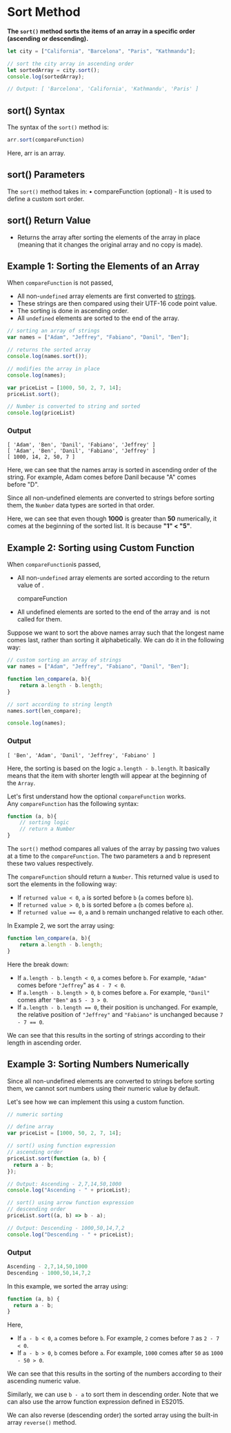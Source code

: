 # Sort Method

**The `sort()` method sorts the items of an array in a specific order (ascending or descending).**

```jsx
let city = ["California", "Barcelona", "Paris", "Kathmandu"];

// sort the city array in ascending order
let sortedArray = city.sort();
console.log(sortedArray);

// Output: [ 'Barcelona', 'California', 'Kathmandu', 'Paris' ]
```

## sort() Syntax

The syntax of the `sort()` method is:

```jsx
arr.sort(compareFunction)
```

Here, arr is an array.

## sort() Parameters

The `sort()` method takes in:
• compareFunction (optional) - It is used to define a custom sort order.

## sort() Return Value

- Returns the array after sorting the elements of the array in place (meaning that it changes the original array and no copy is made).

## Example 1: Sorting the Elements of an Array

When `compareFunction` is not passed,

- All non-`undefined` array elements are first converted to [strings](https://www.programiz.com/javascript/string).
- These strings are then compared using their UTF-16 code point value.
- The sorting is done in ascending order.
- All `undefined` elements are sorted to the end of the array.

```jsx
// sorting an array of strings
var names = ["Adam", "Jeffrey", "Fabiano", "Danil", "Ben"];

// returns the sorted array
console.log(names.sort());

// modifies the array in place
console.log(names);

var priceList = [1000, 50, 2, 7, 14];
priceList.sort();

// Number is converted to string and sorted
console.log(priceList)
```

### Output

```
[ 'Adam', 'Ben', 'Danil', 'Fabiano', 'Jeffrey' ]
[ 'Adam', 'Ben', 'Danil', 'Fabiano', 'Jeffrey' ]
[ 1000, 14, 2, 50, 7 ]
```

Here, we can see that the names array is sorted in ascending order of the string. For example, Adam comes before Danil because "A" comes before "D".

Since all non-undefined elements are converted to strings before sorting them, the `Number` data types are sorted in that order.

Here, we can see that even though **1000** is greater than **50** numerically, it comes at the beginning of the sorted list. It is because **"1" < "5"**.

## Example 2: Sorting using Custom Function

When `compareFunction`is passed,

- All non-`undefined` array elements are sorted according to the return value of .
    
    compareFunction
    
- All undefined elements are sorted to the end of the array and  is not called for them.

Suppose we want to sort the above names array such that the longest name comes last, rather than sorting it alphabetically. We can do it in the following way:

```jsx
// custom sorting an array of strings
var names = ["Adam", "Jeffrey", "Fabiano", "Danil", "Ben"];

function len_compare(a, b){
    return a.length - b.length;
}

// sort according to string length
names.sort(len_compare);

console.log(names);
```

### Output

```
[ 'Ben', 'Adam', 'Danil', 'Jeffrey', 'Fabiano' ]
```

Here, the sorting is based on the logic `a.length - b.length`. It basically means that the item with shorter length will appear at the beginning of the `Array`.

Let's first understand how the optional `compareFunction` works.
Any `compareFunction` has the following syntax:

```jsx
function (a, b){
    // sorting logic
    // return a Number 
}
```

The `sort()` method compares all values of the array by passing two values at a time to the `compareFunction`. The two parameters a and b represent these two values respectively.

The `compareFunction` should return a `Number`. This returned value is used to sort the elements in the following way:

- If `returned value < 0`, `a` is sorted before `b` (`a` comes before `b`).
- If `returned value > 0`, `b` is sorted before `a` (`b` comes before `a`).
- If `returned value == 0`, `a` and `b` remain unchanged relative to each other.

In Example 2, we sort the array using:

```jsx
function len_compare(a, b){
    return a.length - b.length;
}
```

Here the break down:

- If `a.length - b.length < 0`, `a` comes before `b`. For example, `"Adam"` comes before `"Jeffrey`" as `4 - 7 < 0`.
- If `a.length - b.length > 0`, `b` comes before `a`. For example, `"Danil"` comes after `"Ben"` as `5 - 3 > 0`.
- If `a.length - b.length == 0`, their position is unchanged. For example, the relative position of `"Jeffrey"` and `"Fabiano"` is unchanged because `7 - 7 == 0`.

We can see that this results in the sorting of strings according to their length in ascending order.

## Example 3: Sorting Numbers Numerically

Since all non-undefined elements are converted to strings before sorting them, we cannot sort numbers using their numeric value by default.

Let's see how we can implement this using a custom function.

```jsx
// numeric sorting

// define array
var priceList = [1000, 50, 2, 7, 14];

// sort() using function expression
// ascending order
priceList.sort(function (a, b) {
  return a - b;
});

// Output: Ascending - 2,7,14,50,1000
console.log("Ascending - " + priceList);

// sort() using arrow function expression
// descending order
priceList.sort((a, b) => b - a);

// Output: Descending - 1000,50,14,7,2
console.log("Descending - " + priceList);
```

### Output

```jsx
Ascending - 2,7,14,50,1000
Descending - 1000,50,14,7,2
```

In this example, we sorted the array using:

```jsx
function (a, b) {
  return a - b;
}
```

Here,

- If `a - b < 0`, `a` comes before `b`. For example, `2` comes before `7` as `2 - 7 < 0`.
- If `a - b > 0`, `b` comes before `a`. For example, `1000` comes after `50` as `1000 - 50 > 0`.

We can see that this results in the sorting of the numbers according to their ascending numeric value.

Similarly, we can use `b - a` to sort them in descending order. Note that we can also use the arrow function expression defined in ES2015.

We can also reverse (descending order) the sorted array using the built-in array `reverse()` method.